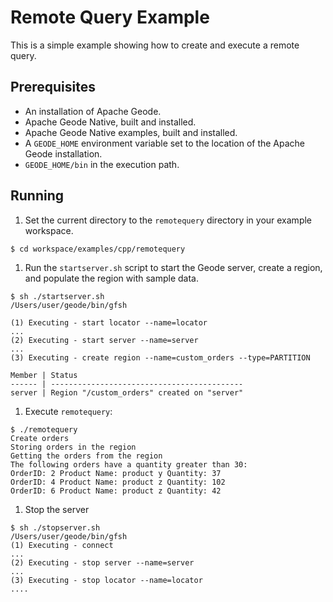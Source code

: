 # Remote Query Example
This is a simple example showing how to create and execute a remote query.

## Prerequisites
* An installation of Apache Geode.
* Apache Geode Native, built and installed.
* Apache Geode Native examples, built and installed.
* A `GEODE_HOME` environment variable set to the location of the Apache Geode installation.
* `GEODE_HOME/bin` in the execution path.

## Running
1. Set the current directory to the `remotequery` directory in your example workspace.

  ```
  $ cd workspace/examples/cpp/remotequery
  ```

1. Run the `startserver.sh` script to start the Geode server, create a region, and populate the region with sample data.

  ```
  $ sh ./startserver.sh
  /Users/user/geode/bin/gfsh

  (1) Executing - start locator --name=locator
  ...
  (2) Executing - start server --name=server
  ...
  (3) Executing - create region --name=custom_orders --type=PARTITION

  Member | Status
  ------ | -------------------------------------------
  server | Region "/custom_orders" created on "server"
  ```

1. Execute `remotequery`:

  ```
  $ ./remotequery
  Create orders
  Storing orders in the region
  Getting the orders from the region
  The following orders have a quantity greater than 30:
  OrderID: 2 Product Name: product y Quantity: 37
  OrderID: 4 Product Name: product z Quantity: 102
  OrderID: 6 Product Name: product z Quantity: 42
  ```

1. Stop the server

  ```
  $ sh ./stopserver.sh
  /Users/user/geode/bin/gfsh
  (1) Executing - connect
  ...
  (2) Executing - stop server --name=server
  ...
  (3) Executing - stop locator --name=locator
  ....
  ```
